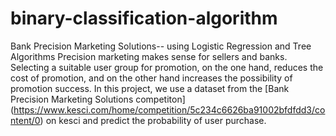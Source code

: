 # binary-classification-algorithm
Bank Precision Marketing Solutions-- using Logistic Regression and Tree Algorithms
Precision marketing makes sense for sellers and banks. Selecting a suitable user group for promotion, on the one hand, reduces the cost of promotion, and on the other hand increases the possibility of promotion success. In this project, we use a dataset from the [Bank Precision Marketing Solutions competiton] (https://www.kesci.com/home/competition/5c234c6626ba91002bfdfdd3/content/0) on kesci and predict the probability of user purchase.
